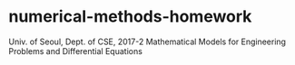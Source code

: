 # numerical-methods-homework
Univ. of Seoul, Dept. of CSE, 2017-2 Mathematical Models for Engineering Problems and Differential Equations 
